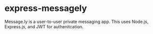 # express-messagely
Message.ly is a user-to-user private messaging app. This uses Node.js, Express.js, and JWT for authenitcation.
